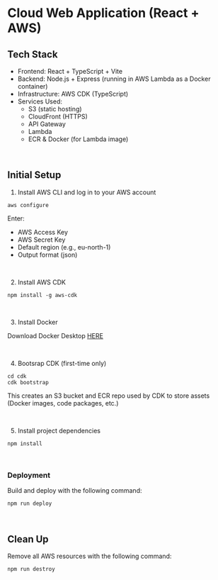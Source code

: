 # Cloud Web Application (React + AWS)

## Tech Stack
* Frontend: React + TypeScript + Vite
* Backend: Node.js + Express (running in AWS Lambda as a Docker container)
* Infrastructure: AWS CDK (TypeScript)
* Services Used:
    *  S3 (static hosting)
    *  CloudFront (HTTPS)
    *  API Gateway
    *  Lambda
    *  ECR & Docker (for Lambda image)
<br>

## Initial Setup

1. Install AWS CLI and log in to your AWS account
```
aws configure
```
Enter:
* AWS Access Key
* AWS Secret Key
* Default region (e.g., eu-north-1)
* Output format (json)
<br>

2. Install AWS CDK
```
npm install -g aws-cdk
```
<br>

3. Install Docker

Download Docker Desktop [HERE](https://www.docker.com/products/docker-desktop/)

<br>  

4. Bootsrap CDK (first-time only)

```
cd cdk
cdk bootstrap
```
This creates an S3 bucket and ECR repo used by CDK to store assets (Docker images, code packages, etc.)

<br>
  
5. Install project dependencies

```
npm install
```
<br>

### Deployment

Build and deploy with the following command:
```
npm run deploy
```
<br>

## Clean Up

Remove all AWS resources with the following command:
```
npm run destroy
```
